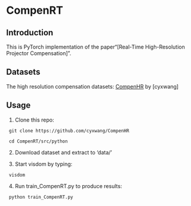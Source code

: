 # CompenRT
## Introduction
This is PyTorch implementation of the paper“[Real-Time High-Resolution Projector Compensation]”.

        
## Datasets
The high resolution compensation datasets:
[CompenHR](https://github.com/cyxwang/CompenHR/tree/main?tab=readme-ov-file#datasets) by [cyxwang]  

## Usage
   1. Clone this repo:
  
     git clone https://github.com/cyxwang/CompenHR
     
     cd CompenRT/src/python

   2. Download dataset and extract to ‘data/’
     
   3. Start visdom by typing:
      
     visdom

   4. Run train_CompenRT.py to produce results:
      
     python train_CompenRT.py
